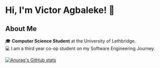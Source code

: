 # Hi, I'm Victor Agbaleke! 👋



## About Me

🎓 **Computer Science Student** at the University of Lethbridge.<br>
💻 I am a third year co-op student on my Software Engineering Journey.


[![Anurag's GitHub stats](https://github-readme-stats.vercel.app/api?username=VictorAgbaleke)](https://github.com/anuraghazra/github-readme-stats)

